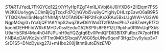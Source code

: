 $START$JYedL7FKGYCd122rXYf1yHpPZgT4m1LXVbj6/iJ0iYXD6+2IlElqm7F5SW2K6Uu4ygwCClmBjQgTzqxFd7OjhGVbi5vu8yQYlgNyDHLzpEawO6aB9R5YTQQKAwIlSnNsq4YNhMjNMOTAt9D/FNP2tFqKsXRAu5BxLUgWW+VG2W6NgpMOqji0+lYcGjQF1AKYhpS2wqZ8wD6YWxDTzfBMecPhc7xdBZwHyEf7OkoohiDEHHhIdWRkKM+Dv0ssIEeduG525SPIfs6F8F1ZLf9pkhu0RWvUqPXk5U9aHbSRtI4Mq4hO4PJPUnH9qYQZgfq6Ev0PmIQFDli3Bl1XFuRoz7A7poH1HlhNBAoDAiVKc2yIx1FTm0MCtSRxqsiVV6G05pUNw9qenF3HgzEvy9yiup3v7SrD1S5+DNcDyukg27J+mHbo200j1itmt8utoENz$END$